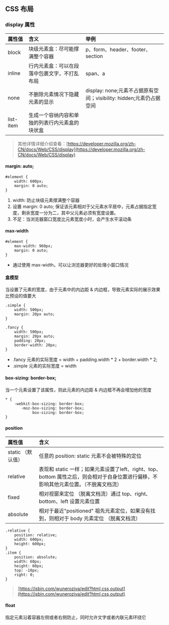 ## CSS 布局

### display 属性

| 属性值 | 含义 | 举例 |
| :--- | :--- | :--- |
| block | 块级元素盒：尽可能撑满整个容器 | p、form、header、footer、section |
| inline | 行内元素盒：可以在段落中包裹文字，不打乱布局 | span、a |
| none | 不删除元素情况下隐藏元素的显示 | display: none;元素不占据原有空间；visibility: hidden;元素仍占据空间 |
| list-item | 生成一个容纳内容和单独的列表行内元素盒的块状盒 |  |

> 其他详情详细介绍查看：[https://developer.mozilla.org/zh-CN/docs/Web/CSS/display](https://developer.mozilla.org/zh-CN/docs/Web/CSS/display)

#### margin: auto;

```
#element {
    width: 600px;
    margin: 0 auto;
}
```

1. width: 防止块级元素撑满整个容器
2. 设置 margin: 0 auto; 保证该元素相对于父元素水平居中，元素占据指定宽度，剩余宽度一分为二，其中父元素必须有宽度设置。
3. 不足：当浏览器窗口宽度比元素宽度小时，会产生水平滚动条

#### max-width

```
#element {
    max-width: 960px;
    margin: 0 auto;
}
```

* 通过使用 max-width，可以让浏览器更好的处理小窗口情况

#### 盒模型

当设置了元素的宽度，由于元素中的内边距 & 内边框，导致元素实际的展示效果比预设的值要大

```
.simple {
    width: 500px;
    margin: 20px auto;
}

.fancy {
    width: 500px;
    margin: 20px auto;
    padding: 20px;
    border-width: 20px;
}
```

* .fancy 元素的实际宽度 = width + padding.width \* 2 + border.width \* 2;
* .simple 元素的实际宽度 = width

#### box-sizing: border-box;

当一个元素设置了该属性，则此元素的内边距 & 内边框不再会增加他的宽度

```
* {
    -webkit-box-sizing: border-box;
       -moz-box-sizing: border-box;
            box-sizing: border-box;
}
```

#### position

| 属性值 | 含义 |
| :--- | :--- |
| static （默认值） | 任意的 position: static 元素不会被特殊的定位 |
| relative | 表现和 static 一样；如果元素设置了left、right、top、bottom 属性之后，则会相对于自身位置进行偏移，不影响其他元素位置。（不脱离文档流） |
| fixed | 相对视窗来定位 （脱离文档流）通过 top、right、bottom、left 设置元素位置 |
| absolute | 相对于最近"positioned" 祖先元素定位，如果没有找到，则相对于 body 元素定位 （脱离文档流） |

```
.relative {
    position: relative;
    width: 600px;
    height: 600px;
}
.item {
    position: absolute;
    width: 60px;
    height: 60px;
    top: -10px;
    right: 0;
}
```

> [https://jsbin.com/wuneroziva/edit?html,css,output](https://jsbin.com/wuneroziva/edit?html,css,output)

#### float

指定元素沿着容器左侧或者右侧防止，同时允许文字或者内联元素环绕它





